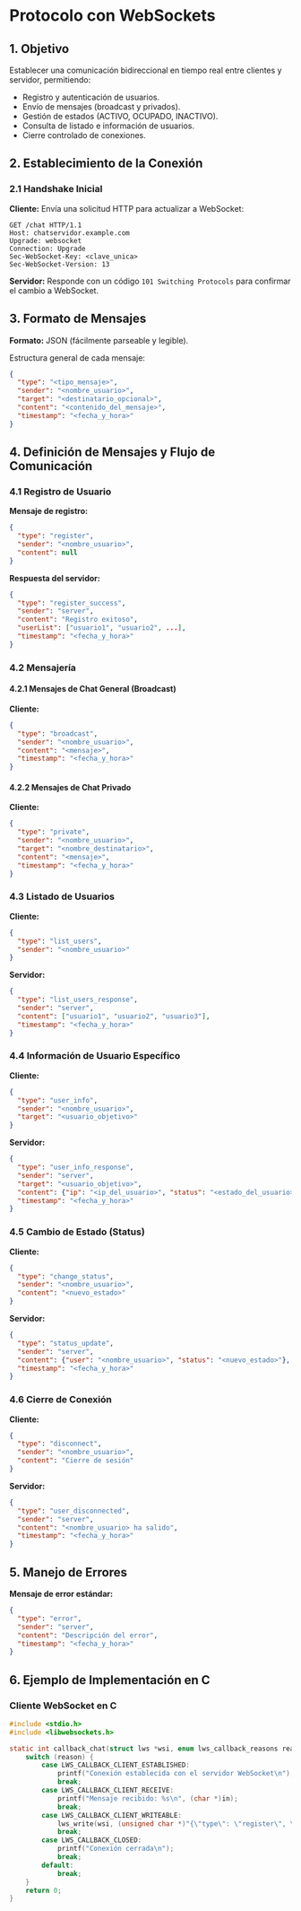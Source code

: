 # Protocolo con WebSockets

## 1. Objetivo

Establecer una comunicación bidireccional en tiempo real entre clientes y servidor, permitiendo:

- Registro y autenticación de usuarios.
- Envío de mensajes (broadcast y privados).
- Gestión de estados (ACTIVO, OCUPADO, INACTIVO).
- Consulta de listado e información de usuarios.
- Cierre controlado de conexiones.

## 2. Establecimiento de la Conexión

### 2.1 Handshake Inicial

**Cliente:** Envía una solicitud HTTP para actualizar a WebSocket:

```http
GET /chat HTTP/1.1
Host: chatservidor.example.com
Upgrade: websocket
Connection: Upgrade
Sec-WebSocket-Key: <clave_unica>
Sec-WebSocket-Version: 13
```

**Servidor:** Responde con un código `101 Switching Protocols` para confirmar el cambio a WebSocket.

## 3. Formato de Mensajes

**Formato:** JSON (fácilmente parseable y legible).

Estructura general de cada mensaje:

```json
{
  "type": "<tipo_mensaje>",
  "sender": "<nombre_usuario>",
  "target": "<destinatario_opcional>",
  "content": "<contenido_del_mensaje>",
  "timestamp": "<fecha_y_hora>"
}
```

## 4. Definición de Mensajes y Flujo de Comunicación

### 4.1 Registro de Usuario

**Mensaje de registro:**

```json
{
  "type": "register",
  "sender": "<nombre_usuario>",
  "content": null
}
```

**Respuesta del servidor:**

```json
{
  "type": "register_success",
  "sender": "server",
  "content": "Registro exitoso",
  "userList": ["usuario1", "usuario2", ...],
  "timestamp": "<fecha_y_hora>"
}
```

### 4.2 Mensajería

#### 4.2.1 Mensajes de Chat General (Broadcast)

**Cliente:**

```json
{
  "type": "broadcast",
  "sender": "<nombre_usuario>",
  "content": "<mensaje>",
  "timestamp": "<fecha_y_hora>"
}
```

#### 4.2.2 Mensajes de Chat Privado

**Cliente:**

```json
{
  "type": "private",
  "sender": "<nombre_usuario>",
  "target": "<nombre_destinatario>",
  "content": "<mensaje>",
  "timestamp": "<fecha_y_hora>"
}
```

### 4.3 Listado de Usuarios

**Cliente:**

```json
{
  "type": "list_users",
  "sender": "<nombre_usuario>"
}
```

**Servidor:**

```json
{
  "type": "list_users_response",
  "sender": "server",
  "content": ["usuario1", "usuario2", "usuario3"],
  "timestamp": "<fecha_y_hora>"
}
```

### 4.4 Información de Usuario Específico

**Cliente:**

```json
{
  "type": "user_info",
  "sender": "<nombre_usuario>",
  "target": "<usuario_objetivo>"
}
```

**Servidor:**

```json
{
  "type": "user_info_response",
  "sender": "server",
  "target": "<usuario_objetivo>",
  "content": {"ip": "<ip_del_usuario>", "status": "<estado_del_usuario>"},
  "timestamp": "<fecha_y_hora>"
}
```

### 4.5 Cambio de Estado (Status)

**Cliente:**

```json
{
  "type": "change_status",
  "sender": "<nombre_usuario>",
  "content": "<nuevo_estado>"
}
```

**Servidor:**

```json
{
  "type": "status_update",
  "sender": "server",
  "content": {"user": "<nombre_usuario>", "status": "<nuevo_estado>"},
  "timestamp": "<fecha_y_hora>"
}
```

### 4.6 Cierre de Conexión

**Cliente:**

```json
{
  "type": "disconnect",
  "sender": "<nombre_usuario>",
  "content": "Cierre de sesión"
}
```

**Servidor:**

```json
{
  "type": "user_disconnected",
  "sender": "server",
  "content": "<nombre_usuario> ha salido",
  "timestamp": "<fecha_y_hora>"
}
```

## 5. Manejo de Errores

**Mensaje de error estándar:**

```json
{
  "type": "error",
  "sender": "server",
  "content": "Descripción del error",
  "timestamp": "<fecha_y_hora>"
}
```

## 6. Ejemplo de Implementación en C

### Cliente WebSocket en C

```c
#include <stdio.h>
#include <libwebsockets.h>

static int callback_chat(struct lws *wsi, enum lws_callback_reasons reason, void *user, void *in, size_t len) {
    switch (reason) {
        case LWS_CALLBACK_CLIENT_ESTABLISHED:
            printf("Conexión establecida con el servidor WebSocket\n");
            break;
        case LWS_CALLBACK_CLIENT_RECEIVE:
            printf("Mensaje recibido: %s\n", (char *)in);
            break;
        case LWS_CALLBACK_CLIENT_WRITEABLE:
            lws_write(wsi, (unsigned char *)"{\"type\": \"register\", \"sender\": \"usuario1\"}", 50, LWS_WRITE_TEXT);
            break;
        case LWS_CALLBACK_CLOSED:
            printf("Conexión cerrada\n");
            break;
        default:
            break;
    }
    return 0;
}
```
